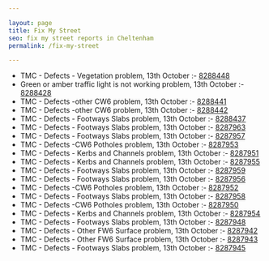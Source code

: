 ```yaml
---

layout: page
title: Fix My Street
seo: fix my street reports in Cheltenham
permalink: /fix-my-street

---
```


<!-- fix_marker starts -->

- TMC - Defects - Vegetation problem, 13th October :- [8288448](https://www.fixmystreet.com/report/8288448)
- Green or amber traffic light is not working problem, 13th October :- [8288428](https://www.fixmystreet.com/report/8288428)
- TMC - Defects -other CW6 problem, 13th October :- [8288441](https://www.fixmystreet.com/report/8288441)
- TMC - Defects -other CW6 problem, 13th October :- [8288442](https://www.fixmystreet.com/report/8288442)
- TMC - Defects - Footways Slabs problem, 13th October :- [8288437](https://www.fixmystreet.com/report/8288437)
- TMC - Defects - Footways Slabs problem, 13th October :- [8287963](https://www.fixmystreet.com/report/8287963)
- TMC - Defects - Footways Slabs problem, 13th October :- [8287957](https://www.fixmystreet.com/report/8287957)
- TMC - Defects -CW6 Potholes  problem, 13th October :- [8287953](https://www.fixmystreet.com/report/8287953)
- TMC - Defects - Kerbs and Channels problem, 13th October :- [8287951](https://www.fixmystreet.com/report/8287951)
- TMC - Defects - Kerbs and Channels problem, 13th October :- [8287955](https://www.fixmystreet.com/report/8287955)
- TMC - Defects - Footways Slabs problem, 13th October :- [8287959](https://www.fixmystreet.com/report/8287959)
- TMC - Defects - Footways Slabs problem, 13th October :- [8287956](https://www.fixmystreet.com/report/8287956)
- TMC - Defects -CW6 Potholes  problem, 13th October :- [8287952](https://www.fixmystreet.com/report/8287952)
- TMC - Defects - Footways Slabs problem, 13th October :- [8287958](https://www.fixmystreet.com/report/8287958)
- TMC - Defects -CW6 Potholes  problem, 13th October :- [8287950](https://www.fixmystreet.com/report/8287950)
- TMC - Defects - Kerbs and Channels problem, 13th October :- [8287954](https://www.fixmystreet.com/report/8287954)
- TMC - Defects - Footways Slabs problem, 13th October :- [8287948](https://www.fixmystreet.com/report/8287948)
- TMC - Defects - Other FW6  Surface problem, 13th October :- [8287942](https://www.fixmystreet.com/report/8287942)
- TMC - Defects - Other FW6  Surface problem, 13th October :- [8287943](https://www.fixmystreet.com/report/8287943)
- TMC - Defects - Footways Slabs problem, 13th October :- [8287945](https://www.fixmystreet.com/report/8287945)

<!-- fix_marker ends -->